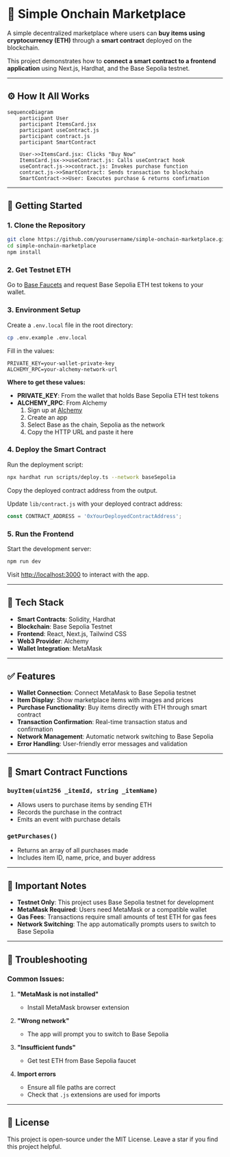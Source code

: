 # 🛒 Simple Onchain Marketplace

A simple decentralized marketplace where users can **buy items using cryptocurrency (ETH)** through a **smart contract** deployed on the blockchain.  

This project demonstrates how to **connect a smart contract to a frontend application** using Next.js, Hardhat, and the Base Sepolia testnet.

---

## ⚙️ How It All Works

```mermaid
sequenceDiagram
    participant User
    participant ItemsCard.jsx
    participant useContract.js
    participant contract.js
    participant SmartContract

    User->>ItemsCard.jsx: Clicks "Buy Now"
    ItemsCard.jsx->>useContract.js: Calls useContract hook
    useContract.js->>contract.js: Invokes purchase function
    contract.js->>SmartContract: Sends transaction to blockchain
    SmartContract->>User: Executes purchase & returns confirmation
```

---

## 🚀 Getting Started

### 1. Clone the Repository

```bash
git clone https://github.com/yourusername/simple-onchain-marketplace.git
cd simple-onchain-marketplace
npm install
```

### 2. Get Testnet ETH

Go to [Base Faucets](https://docs.base.org/base-chain/tools/network-faucets) and request Base Sepolia ETH test tokens to your wallet.

### 3. Environment Setup

Create a `.env.local` file in the root directory:

```bash
cp .env.example .env.local
```

Fill in the values:

```env
PRIVATE_KEY=your-wallet-private-key
ALCHEMY_RPC=your-alchemy-network-url
```

**Where to get these values:**

- **PRIVATE_KEY**: From the wallet that holds Base Sepolia ETH test tokens
- **ALCHEMY_RPC**: From Alchemy
  1. Sign up at [Alchemy](https://www.alchemy.com/)
  2. Create an app
  3. Select Base as the chain, Sepolia as the network
  4. Copy the HTTP URL and paste it here

### 4. Deploy the Smart Contract

Run the deployment script:

```bash
npx hardhat run scripts/deploy.ts --network baseSepolia
```

Copy the deployed contract address from the output.

Update `lib/contract.js` with your deployed contract address:

```javascript
const CONTRACT_ADDRESS = '0xYourDeployedContractAddress';
```

### 5. Run the Frontend

Start the development server:

```bash
npm run dev
```

Visit [http://localhost:3000](http://localhost:3000) to interact with the app.

---

## 🧰 Tech Stack

- **Smart Contracts**: Solidity, Hardhat
- **Blockchain**: Base Sepolia Testnet
- **Frontend**: React, Next.js, Tailwind CSS
- **Web3 Provider**: Alchemy
- **Wallet Integration**: MetaMask

---

## ✅ Features

- **Wallet Connection**: Connect MetaMask to Base Sepolia testnet
- **Item Display**: Show marketplace items with images and prices
- **Purchase Functionality**: Buy items directly with ETH through smart contract
- **Transaction Confirmation**: Real-time transaction status and confirmation
- **Network Management**: Automatic network switching to Base Sepolia
- **Error Handling**: User-friendly error messages and validation

---

## 🔧 Smart Contract Functions

### `buyItem(uint256 _itemId, string _itemName)`
- Allows users to purchase items by sending ETH
- Records the purchase in the contract
- Emits an event with purchase details

### `getPurchases()`
- Returns an array of all purchases made
- Includes item ID, name, price, and buyer address

---

## 🚨 Important Notes

- **Testnet Only**: This project uses Base Sepolia testnet for development
- **MetaMask Required**: Users need MetaMask or a compatible wallet
- **Gas Fees**: Transactions require small amounts of test ETH for gas fees
- **Network Switching**: The app automatically prompts users to switch to Base Sepolia

---

## 🐛 Troubleshooting

### Common Issues:

1. **"MetaMask is not installed"**
   - Install MetaMask browser extension

2. **"Wrong network"**
   - The app will prompt you to switch to Base Sepolia

3. **"Insufficient funds"**
   - Get test ETH from Base Sepolia faucet

4. **Import errors**
   - Ensure all file paths are correct
   - Check that `.js` extensions are used for imports

---

## 📜 License

This project is open-source under the MIT License.
Leave a star if you find this project helpful.